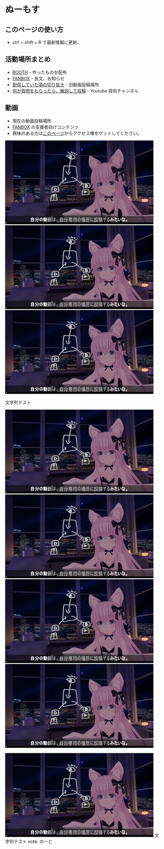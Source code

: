 # ぬーもす
## このページの使い方
* ctrl + shift + R で最新情報に更新。

## 活動場所まとめ
* [BOOTH](https://numos.booth.pm/) - 作ったものを配布
* [FANBOX](https://numos.fanbox.cc/) - 長文、お知らせ
* [配信していた頃の切り抜き](https://www.youtube.com/channel/UCI5nkn0_yAdx9LfP8exWSHg?sub_confirmation=0?sub_confirmation=1) - 旧動画投稿場所
* [何か質問をもらったら、解説して投稿](https://www.youtube.com/channel/UCI5nkn0_yAdx9LfP8exWSHg?sub_confirmation=0?sub_confirmation=1) - Youtube 技術チャンネル

## 動画
* 現在の動画投稿場所
* [FANBOX](https://numos.fanbox.cc/) の支援者向けコンテンツ
* 興味のある方は[このページ](https://numos.fanbox.cc/)からアクセス権をゲットしてください。

![](./images/1.png)
![](./images/1.png)
![](./images/1.png)

文字列テスト

![](./images/1.png)
![](./images/1.png)
![](./images/1.png)
![](./images/1.png)

![](./images/1.png)
文字列テスト
note: のーと
